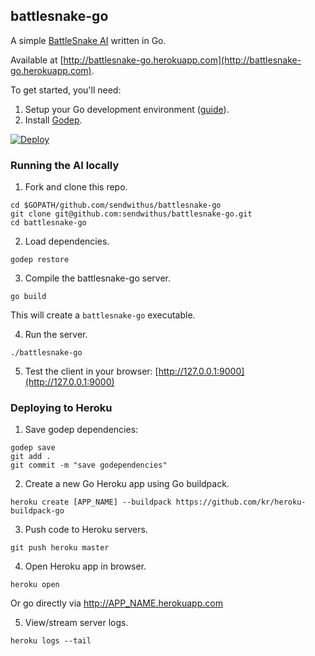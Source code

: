 ## battlesnake-go

A simple [BattleSnake AI](http://battlesnake.io) written in Go.

Available at [http://battlesnake-go.herokuapp.com](http://battlesnake-go.herokuapp.com).

To get started, you'll need:
  1. Setup your Go development environment ([guide](https://golang.org/doc/install)).
  2. Install [Godep](https://github.com/tools/godep).

[![Deploy](https://www.herokucdn.com/deploy/button.png)](https://heroku.com/deploy)

### Running the AI locally

1. Fork and clone this repo.
```
cd $GOPATH/github.com/sendwithus/battlesnake-go
git clone git@github.com:sendwithus/battlesnake-go.git
cd battlesnake-go
```

2. Load dependencies.
```
godep restore
```

3. Compile the battlesnake-go server.
```
go build
```
This will create a `battlesnake-go` executable.

4. Run the server.
```
./battlesnake-go
```

5. Test the client in your browser: [http://127.0.0.1:9000](http://127.0.0.1:9000)


### Deploying to Heroku

1. Save godep dependencies:
```
godep save
git add .
git commit -m "save godependencies"
```

2. Create a new Go Heroku app using Go buildpack.
```
heroku create [APP_NAME] --buildpack https://github.com/kr/heroku-buildpack-go
```

3. Push code to Heroku servers.
```
git push heroku master
```

4. Open Heroku app in browser.
```
heroku open
```
Or go directly via http://APP_NAME.herokuapp.com

5. View/stream server logs.
```
heroku logs --tail
```
